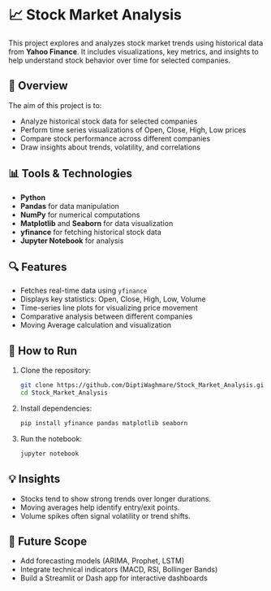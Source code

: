 # 📈 Stock Market Analysis

This project explores and analyzes stock market trends using historical data from **Yahoo Finance**. It includes visualizations, key metrics, and insights to help understand stock behavior over time for selected companies.

## 📌 Overview

The aim of this project is to:

* Analyze historical stock data for selected companies
* Perform time series visualizations of Open, Close, High, Low prices
* Compare stock performance across different companies
* Draw insights about trends, volatility, and correlations

## 📊 Tools & Technologies

* **Python**
* **Pandas** for data manipulation
* **NumPy** for numerical computations
* **Matplotlib** and **Seaborn** for data visualization
* **yfinance** for fetching historical stock data
* **Jupyter Notebook** for analysis

## 🔍 Features

* Fetches real-time data using `yfinance`
* Displays key statistics: Open, Close, High, Low, Volume
* Time-series line plots for visualizing price movement
* Comparative analysis between different companies
* Moving Average calculation and visualization


## 📌 How to Run

1. Clone the repository:

   ```bash
   git clone https://github.com/DiptiWaghmare/Stock_Market_Analysis.git
   cd Stock_Market_Analysis
   ```
2. Install dependencies:

   ```bash
   pip install yfinance pandas matplotlib seaborn
   ```
3. Run the notebook:

   ```bash
   jupyter notebook
   ```
   

## 💡 Insights

* Stocks tend to show strong trends over longer durations.
* Moving averages help identify entry/exit points.
* Volume spikes often signal volatility or trend shifts.

## 🧠 Future Scope

* Add forecasting models (ARIMA, Prophet, LSTM)
* Integrate technical indicators (MACD, RSI, Bollinger Bands)
* Build a Streamlit or Dash app for interactive dashboards
